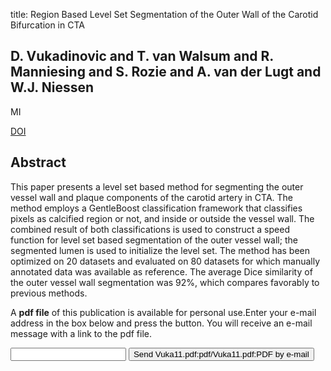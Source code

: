 title: Region Based Level Set Segmentation of the Outer Wall of the Carotid Bifurcation in CTA

## D. Vukadinovic and T. van Walsum and R. Manniesing and S. Rozie and A. van der Lugt and W.J. Niessen
MI

<a href="https://doi.org/10.1117/12.878114">DOI</a>

## Abstract
This paper presents a level set based method for segmenting the outer vessel wall and plaque components of the carotid artery in CTA. The method employs a GentleBoost classification framework that classifies pixels as calcified region or not, and inside or outside the vessel wall. The combined result of both classifications is used to construct a speed function for level set based segmentation of the outer vessel wall; the segmented lumen is used to initialize the level set. The method has been optimized on 20 datasets and evaluated on 80 datasets for which manually annotated data was available as reference. The average Dice similarity of the outer vessel wall segmentation was 92%, which compares favorably to previous methods.

A <b>pdf file</b> of this publication is available for personal use.Enter your e-mail address in the box below and press the button. You will receive an e-mail message with a link to the pdf file.
<form action="sender.php">  <input type="text" name="email">  <input type="submit" value="Send Vuka11.pdf:pdf/Vuka11.pdf:PDF by e-mail"></form>